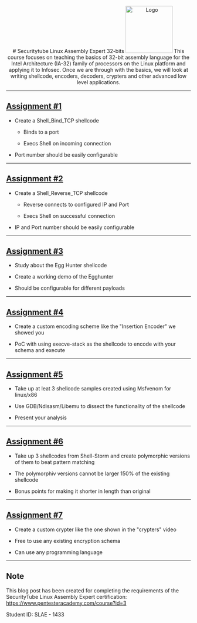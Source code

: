 <p align="center">
# Securitytube Linux Assembly Expert 32-bits
  <img src="http://videos.pentesteracademy.com.s3.amazonaws.com/videos/badges/low/SHELLCODING32.png" width="128" alt="Logo">
This course focuses on teaching the basics of 32-bit assembly language for the Intel Architecture (IA-32) family of processors on the Linux platform and applying it to Infosec. Once we are through with the basics, we will look at writing shellcode, encoders, decoders, crypters and other advanced low level applications.
</p>


---------------------------------------------------

## [Assignment #1](https://github.com/ricardojoserf/slae/tree/master/ex1)

- Create a Shell_Bind_TCP shellcode

	- Binds to a port

	- Execs Shell on incoming connection

- Port number should be easily configurable


---------------------------------------------------


## [Assignment #2](https://github.com/ricardojoserf/slae/tree/master/ex2)

- Create a Shell_Reverse_TCP shellcode

	- Reverse connects to configured IP and Port

	- Execs Shell on successful connection

- IP and Port number should be easily configurable


---------------------------------------------------


## [Assignment #3](https://github.com/ricardojoserf/slae/tree/master/ex3)

- Study about the Egg Hunter shellcode

- Create a working demo of the Egghunter

- Should be configurable for different payloads


---------------------------------------------------


## [Assignment #4](https://github.com/ricardojoserf/slae/tree/master/ex4)

- Create a custom encoding scheme like the "Insertion Encoder" we showed you

- PoC with using execve-stack as the shellcode to encode with your schema and execute


---------------------------------------------------

## [Assignment #5](https://github.com/ricardojoserf/slae/tree/master/ex5)

- Take up at leat 3 shellcode samples created using Msfvenom for linux/x86

- Use GDB/Ndisasm/Libemu to dissect the functionality of the shellcode

- Present your analysis

---------------------------------------------------


## [Assignment #6](https://github.com/ricardojoserf/slae/tree/master/ex6)

- Take up 3 shellcodes from Shell-Storm and create polymorphic versions of them to beat pattern matching

- The polymorphiv versions cannot be larger 150% of the existing shellcode

- Bonus points for making it shorter in length than original


---------------------------------------------------


## [Assignment #7](https://github.com/ricardojoserf/slae/tree/master/ex7)

- Create a custom crypter like the one shown in the "crypters" video

- Free to use any existing encryption schema

- Can use any programming language


---------------------------------------------------


## Note

This blog post has been created for completing the requirements of the SecurityTube Linux Assembly Expert certification: https://www.pentesteracademy.com/course?id=3

Student ID: SLAE - 1433